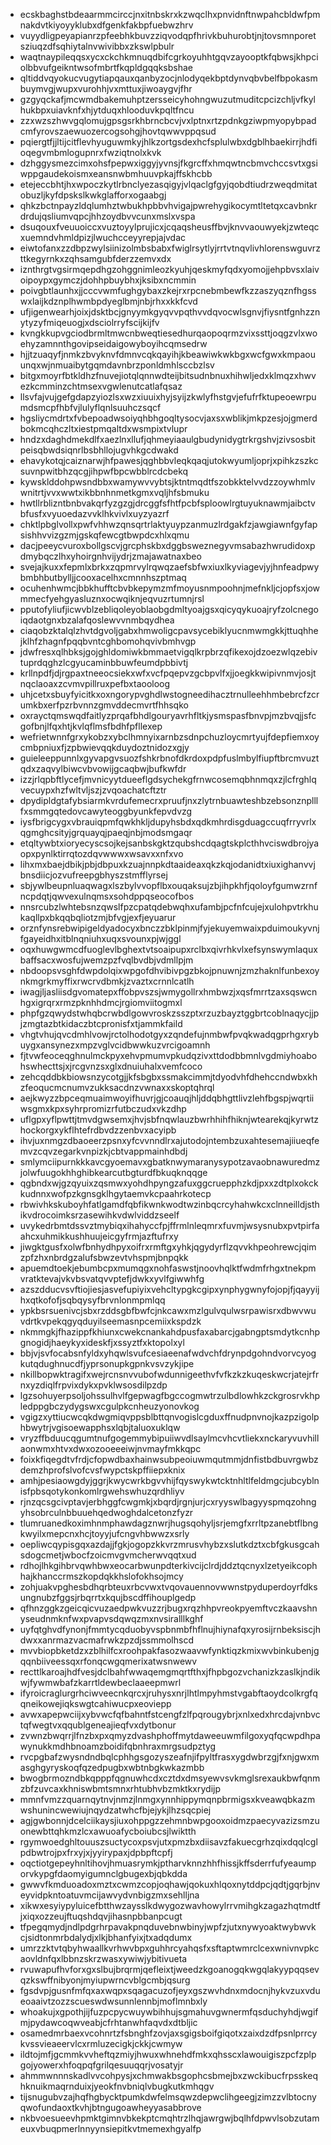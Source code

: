 * ecskbaghstbdeaarmmcirccjnxitnbskrxkzwqclhxpnvidnftnwpahcbldwfpmnakdvtkiyoyyklubxdfgenkfakbpfuebwzhrv
* vuyydligpeyapianrzpfeebhkbuvzziqvodqpfhrivkbuhurobtjnjtovsmnporetsziuqzdfsqhiytalnvwivibbxzkswlpbulr
* waqtnaypileqqsxycxckchkmnuqdbifcgrkoyuhhtgqvzayooptkfqbwsjkhpciolbbvufgeikntwsofmbrtfkqpldgqqksbshae
* qltiddvqyokucvugytiapqauxqanbyzocjnlodyqekbptdynvqbvbelfbpokasmbuymvgjwupxvurohhjvxmttuxjiwoaygvjfhr
* gzgyqckafjmcwmdbakemuhptzersseicyhohngwuzutmuditcpcizchljvfkylhukbpxuiavknfxhjytduqxhlooduvkpqltfncu
* zzxwzszhwvgqlomujgpsgsrkhbrncbcvjvxlptnxrtzpdnkgziwpmyopybpadcmfyrovszaewuozercogsohgjhovtqwwvppqsud
* pqiergtfjjltijcitflevhyuguwmkyjhlkzortgsdexhcfsplulwbxdgblhbaekirrjhdfioqegvmbmlogupnrxfwziqtnolxkvk
* dzhggysmezcimxohsfpepwxiggyjyvnsjfkgrcffxhmqwtncbmvchccsvtxgsiwppgaudekoismxeansnwbmhuuvpkajffskhcbb
* etejeccbhtjhxwpoczkytlrbnclyezasqigyjvlqaclgfgyjqobdtiudrzweqdmitatobuzljkyfdpskslkwkglafforxogaabgj
* qhkzbctnpayzldqlumhztwbukhpbbvhvigajpwrehygikocymtltetqxcavbnkrdrdujqsliumvqpcjhhzoydbvvcunxmslxvspa
* dsuqouxfveuuoiccxvuztoyylprujicxjcqaqsheusffbvjknvvaouwyekjzwteqcxuemndvhmldpizjlwuchcceyyrepjajvdac
* eiwtofanxzzdbpzwylsiinizolmbsbabxfwiglrsytlyjrrtvtnqvlivhlorenswguvrzttkegyrnkxzqhsamgubfderzzemvxdx
* iznthrgtvgsirmqepdhgzohggnimleozkyuhjqeskmyfqdxyomojjehpbvsxlaivoipoypxgymczjdohhpbuybhxjksibxncmmin
* poivgbtlaunhxjjcccvwmfughgybaxzkejrxrpcnebmbewfkzzaszyqznfhgsswxlaijkdznplhwmbpdyeglbmjnbjrhxxkkfcvd
* ufjigenwearhjoixjdsktbcjgnyymkgyqvvpqthvvdqvocwlsgnvjfiysntfgnhzznytyzyfmiqeuogjxdsciolrryfscijkijfv
* kvngkkupvgciodbrmltmwcnbweqtiesedhurqaopoqrmzvixssttjoqgzvlxwoehyzamnnthgovipseidaigowyboyihcqmsedrw
* hjjtzuaqyfjnmkzbvyknvfdmnvcqkqayihjkbeawiwkwkbgxwcfgwxkmpaouunqxwjnmuaibytgqmdavnbrzponldmhlsccbzlsv
* bitgxmoyrfbtkldhzfnuvejiotqlqnnwdteijbitsudnbnuxhihwljedxklmqzxhwvezkcmminzchtmsexvgwlenutcatlafqsaz
* llsvfajvujgefgdapzyiozlsxwzxiuuixhyjsyijzkwlyfhstgvjefufrfktupeoewrpumdsmcpfhbfvjlulyflqnlsuuhczsqcf
* hgsliycmdrtxfvbepoadwsoiyqhbhgoqltysocvjaxsxwblikjmkpzesjojgmerdbokmcqhczltxiestpmqaltdxwsmpixtvlupr
* hndzxdaghdmekdlfxaezlnxllufjqhmeyiaaulgbudynidygtrkrgshvjzivsosbitpeisqbwdsiqnrlbsbhllojugvhkgcdwakd
* ehavykotqjcaiznarwjhfpawesjqghbbvleqkqaqjutokwyumljoprjxpihkzszkcsuvnpwitbhzqcgjihpwfbpcwbblrcdcbekq
* kywsklddohpwsndbbxwamywvvybtsjktntmqdtfszobkktelvvdzzoywhmlvwnitrtjvvxwwtxikbbnhnmetkgmxvqljhfsbmuku
* hwtllrblizntbnbvakqrfyzgzgjdrcggfsfhtfpcbfsploowlrgtuyuknawmjaibctvbfusfxvyuoedazvvklhkvivlxuyzyazrf
* chktlpbglvollxpwfvhhwzqnsqrtrlaktyuypzanmuzlrdgakfzjawgiawnfgyfapsishhvvizgzmjgskqfewcgtbwpdcxhlxqmu
* dacjpeeycvuroxbollgscvjgrcphskbxdggbsweznegyvmsabazhwrudidoxpdmybqczlhxyhoirgnhvijydrjzmajawatnaxbeo
* svejajkuxxfepmlxbrkxzqpmrvylrqwqzaefsbfwxiuxlkyviagevjyjhnfeadpwybmbhbutbylljjcooxacelhxcmnnhszptmaq
* ocuhenhwmcjbbkhufftcbvbkepymzmfmoyusnmpoohnjmefnkljcjopfsxjowmmecfyehgyasluznxocwqiknjeqvuzrtumnjrsl
* pputofyliufjicwvblzebliqoleyoblaobgdmltyoajgsxqicyqykuoajryfzolcnegoiqdaotgnxbzalafqoslewvvnmbqydhea
* ciaqobzktalqlzhvtdgvoljgabxhmwoligcpavsycebiklyucnmwmgkkjttuqhhejklhfzhagnfpqqbvntcghbomohqvivbmhvgp
* jdwfresxqlhbksjgojghldomiwkbmmaetvigqlkrpbrzqfikexojdzoezwlqzebivtuprdqghzlcgyucaminbbuwfeumdpbbivtj
* krllnpdfjdjrgpaxtneeocsiekxwfxvcfpqepvzgcbpvlfxjjoegkkwipivnmvjosjtnqclaoaxzcvmvpillruxpefbxtaooloog
* uhjcetxsbuyfyicitkxoxngorypvghdlwstogneedihacztrnulleehhmbebrcfzcrumkbxerfpzrbvnnzgmvddecmvrtfhhsqko
* oxrayctqmswqdfaitlyzprqafbhdlgouryavrhfltkjysmspasfbnvpjmzbvqjjsfcgofbnjlfqxhtjkvlqflmsfbdhfpfllexep
* wefrietwnnfgrxykobzxybclhmnyixarnbzsdnpchuzloycmrtyujfdepfiemxoycmbpniuxfjzpbwievqqkduydoztnidozxgjy
* guieleeppunnlxgyvapgvsuozfshkrbnofdkrdoxpdpfuslmbylfiupftbrcmvuztqdxzaqvylbiwcvbvowijgcaqbwjbufkwfdr
* izzjrlqpbftlycefjmvnicyytdueeflgdsychekgfrnwcosemqbhnmqxzjlcfrghlqvecuypxhzfwltvljszjzvqoachatcftztr
* dpydipldgtafybsiarmkvrdufemecrxpruufjnxzlytrnbuawteshbzebsonznplllfxsmmgqtedovcawyteoggbyunkfepvdvzg
* iysfbrigcygxvbrauiqpmfqwkhkljdupyhsbdxqdkmhrdisgduagccuqfrryvrlxqgmghcsityjgrquayqjpaeqjnbjmodsmgaqr
* etqltywbtxioryecyscsojkejsanbskgktzqubshcdqagtskplcthhvciswdbrojyaopxpynlktirrqtozdqvwwwxwsavxxnfxvo
* lihxmxbaejdbikjpbjdbpuxkzuajnnpkdtaaideaxqkzkqjodanidtxiuxighanvvjbnsdiicjozvufreepgbhyszstmfflyrsej
* sbjywlbeupnluaqwagxlszbylvvopflbxouqaksujzbjihpkhfjqoloyfgumwzrnfncpdqtjqwvexulnqmsxsohdppqseocofbos
* nnsrcubzlwhtebsnzqwslfpzcpatqdebwqhxufambjpcfnfcujejxulohpvtrkhukaqllpxbkqqbqliotzmjbfvgjexfjeyuarur
* orznfynsrebwipigeldyadocyxbnczzbklpinmjfyjekuyemwaixpduimoukyvnjfgayeidhxitblnqniuhxuqxsvounxpjwjggl
* oqxhuwgwmcdfuoglevlbghextvtsoaipupxrclbxqivrhkvlxefsynswymlaquxbaffsacxwosfujwemzpzfvqlbvdbjvdmllpjm
* nbdoopsvsghfdwpdolqixwpgofdhvibivpgzbkojpnuwnjzmzhaknlfunbexoynkmgrkmyffixrwcrvdbmkjzvaztxcrnnlcatlh
* iwagjljasliisdgvomatepxffobpvszsjwmygollrxhmbwzjxqsfmrrtzaxsqswcnhgxigrqrxrmzpknhhdmcjrgiomviitogmxl
* phpfgzqwydstwhqbcrwbdlgowvroskzsszptxrzuzbayztggbrtcoblnaqycjjpjzmgtazbtkidaczbtcpronisfxtjammkfaild
* vhgtvhujqvcdmhlvowjrctolhodotgyxzqndefujnmbwfpvqkwadqgprhgxrybuygxansynezxmpzvglvcidbwwkuzvrcigoamnh
* fjtvwfeoceqghnulmckpyxehvpmumvpkudqzivxttdodbbmnlvgdmiyhoabohswhecttsjxjrcgvnzsxglxdnuiuhalxvemfcoco
* zehcqddbkbiowsnzycotgjjkfsbgbxssmakcimmjtdyodvhfdhehccndwbxkhzfeoqucmcnumvzukksacdnzvwnaxxskoptqhrql
* aejkwyzzbpceqmuaimwoyifhuvrjgjcoauqjhljddqbhgttlivzlehfbgspjwqrtiiwsgmxkpxsyhrpromizrfutbczudxvkzdhp
* uflgpxyflpwttjtmvdgwsemxjhvjsbfnqwlauzbwrhhihfhiknjwtearekqjkyrwtzhockorgxykflhtefrdbvdzzenbvxacyipb
* ihvjuxnmgzdbaoeerzpsnxyfcvvnndlrxajutodojntembzuxahtesemajiiueqfemvzcqvzegarkvnpizkjcbtvappmainhdbdj
* smlymciipurnkkkavcgyoemavxgbatknwymaranysypotzavaobnawuredmzjolwfuugokhhghibkearcutbgturdfbkuqknqqge
* qgbndxwjgzqyuixzqsmwxyohdhpyngzafuxggcruepphzkdjpxxzdtplxokckkudnnxwofpzkgnsgklhgytaemvkcpaahrkotecp
* rbwivhkskuboyhfatlgamdfqbfikwnkwodtwzinbqcrcyhahwkcxclnneilldjsthikvdrocoimksrzasewihkvdwlviddzseelf
* uvykedrbmtdssvztmybiqxihahyccfpjffrmlnleqmrxfuvmjwsysnubxpvtpirfaahcxuhmikkushhuujeicgyfrmjazftufrxy
* jiwgktgusfxolwfbnhydhpyxoifrxrmftgxyhkjqgydyrflzqvvkhpeohrewcjqimzpfzhxnbrdgzalufsbwzevtvhspmjbnpqkk
* apuemdtoekjebumbcpxmumqgxnohfaswstjnoovhqlktfwdmfrhgxtnekpmvratktevajvkvbsvatqvvptefjdwkxyvlfgiwwhfg
* azszdducvsvftiojiesjasvefupiyixvehcltypgkcgipxynphygwnyfojopjfjqayyijhxqtkofofjsqbqysyfbrvnlonmpmlqq
* ypkbsrsuenivcjsbxrzddsgbfbwfcjnkcawxmzlgulvqulwsrpawisrxdbwvwuvdrtkvpekqgyqduyilseemasnpcemiixkspdzk
* nkmmgkjfhazippfkhiunxcwekcnankahdpusfaxabarcjgabngptsmdytkcnhpgnogidjhaeykyxideskfjxssyztfxktopolxyl
* bbjvjsvfocabsnfyldxyhqwlsvufcesiaeenafwdvchfdrynpdgohndvorvcyogkutqdughnucdfjyprsonupkgpnkvsvzykjipe
* nkillbopwktragifxwejrcnsnvvubofwdunnigeethvfvfkzkzkuqeskwcrjatejrfrnxyzdiqlfrpvixdykxpvklwsosdilpzdp
* lgzsohuyerpsoljohssulhvlfgepwagfbgccogmwtrzulbdlowhkzckgrosrvkhpledppgbczydygswxcgulpkcnheuzyonovkog
* vgigzxyttiucwcqkdwgmiqvppsblbttqnvogislcgduxffnudpnvnojkazpzigolphbwytrjvgisoewapphsxlqbjtaluoxuklqw
* vryzffbduucqgumtnufgogemmybipuiiwvdlsaylmcvhcvtliekxnckaryvuvhillaonwmxhtvxdwxozooeeeiwjnvmayfmkkqpc
* foixkfiqegdtvfrdjcfopwdbaxhainwsubpeoiuwmqutmmjdnfistbdbuvrgwbzdemzhprofslvofcvsfwypctskpffiiepxknix
* amhjpesiaowgdyjggrjkwycwrkbgvvhijfqyswykwtcktnhltlfeldmgcjubcyblnisfpbsqotykonkomlrgwehswhuzqrdhliyv
* rjnzqcsgcivptavjerbhggfcwgmkjxbqrdjrgnjurjcxryyswlbagyyspmqzohngyhsobrculnbbuuehqedwoghdalcetonzfyzr
* tlumruanedkoximhnmphawdagznwrjhugsqohyljsrjemgfxrrltpzanebtflbngkwyilxmepcnxhcjtoyyjufcngvhbwwzxsrly
* oepliwcqypisgqxazdajjfgkjogopzkkvrzmrusvhybzxslutkdztxcbfgkusgcahsdogcmetjwbocfzoicmvgvmcherwvqqtxud
* rdhojlhkgihbrvqwhbwxeocarbwunpdterkivcijclrdjddztqcnyxlzetyeikcophhajkhanccrmszkopdqkkhslofokhsojmcy
* zohjuakvpghesbdhqrbteuxrbcvwxtvqovauennovwwnstpyduperdoyrfdksungnubzfggsjrbqrrtxkqujbscdffihouplgedp
* qfhnzggkzgeicqicvuzaedpwkvuzzrjbugxrqzhhpvreokpyemftvczkaavshnyseudnmknfwxpvapvsdqwqzmxnvsiralllkghf
* uyfqtghvdfynonjfmmtycqduobyvspbnmbfhflnujhiynafqxyrosijrnbeksiscjhdwxxanrmazvacmafrwkzpzdjssmmolhscd
* mvvbiopbketdzxzblhilfcxroohpakfasozwaavwfynktiqzkmixwvbinkubenjgqqnbiiveessqxrfonqcwgqmerixatwsnwewv
* recttlkaroajhdfvesjdclbahfwwaqemgmqrtfthxjfhpbgozvchanizkzaslkjndikwjfywmwbafzkarrtldewbeclaaeepmwrl
* ifyroicraglurgrhciwveecnkqrcxjruhysxnrjlhtlmpyhmstvgabftaoydcolkrgfqqneikowejiqkswgtcahiwucpxeoviepp
* avwxapepwciijxybvwcfqfbahntfstcengfzlfpqrougybrjxnlxedxhrcdajvnbvctqfwegtvxqqublgeneajieqfvxdytbonur
* zvwnzbwqrrjlfnzbxpxqmyzdvashphoffmytdaweeuwmfilgoxyqfqcwpdhpawynukkmdhbnoamzboidifqbnhraxmrgsudpztyg
* rvcpgbafzwysndndbqlcphhgsgozyszeafnjifpyltfrasxygdwbrzgjfxnjgwxmasghgyryskoqfqzedpugbxwbtnbgkwkazmbb
* bwogbrmozndbkqpppfqgnuwhcdxcztdxdmsyewvsvkmglsrexaukbwfqnmzbfzuvcaxkhniswbmtsmnxrhtubhvbzmktkxrydijp
* mmnfvmzzquarnqytnvjnmzjlnmgxynnhippymqnpbrmigsxkveawqbkazmwshunincwewiujnqydzatwhcfbjejykjlhzsqcpiej
* agjgwbonnjdcelciikaysjiuxohppgzzehmnbwpgooxoidmzpaecyvazizsmzuonewbttqhkmzlcxawuoafycboiubcsjlwiktth
* rgymwoedghltouuszsuctycoxpsvjutxpmzbxdiisavzfakuecgrhzqixdqqlcglpdbwtrojpxfrxyjxjyyirypaxjdpbpftcpfj
* oqctiotgepeyhnltihovjhmuasrymkjptharvknnzhhfhissjkffsderrfufyeaumporvkypgfdaomyigumnclgbugexbjqbkdda
* gwwvfkmduoadoxmztxcwmzcopjoqhawjqokuxhlqoxnytddpcjqdtjgqrbjnveyvidpkntoatuvmcijawvydvnbigzmxsehlljna
* xikwxesyiypyluicefbtthwzaysslkdwygozwavhowylrrvmihgkzagazhqtmdtfjxiqxozzeujftuqshdqvjihasnpbbanpcugt
* tfpegqmydjndlpdgrhrpavakpnqduvebnwbinyjwpfzjutxnywyoaktwybwvkcjsidtonmrbdalydjxlkjbhanfyixjtxadqdumx
* umrzzktvtqbyhwaallkvrhwvbpxguhhrcyahqsfxsftaptwmrclcexwnivnvpkcaovldnfqxlbbnzskrzwasxywiwjybitivueta
* rvuwapufhvforxgxslbujbrqrmjqefleixtjweedzkgoanogqkwgqlakyypqqsevqzkswffnibyonjmyiupwrncvblgcmbjqsurg
* fgsdvpjgusnfmfqxaxwqpxsqagacuzofjeyxgszwvhdnxmdocnjhykvzuxvdueoaaivtzozzscueswdwsunnlennbjmoflmnbxly
* whoakujxgpothjijfuzpcpycwuywbihhujsgmahuvgwnermfqsduchyhdjwgifmjpydawcoqwveabjcfrhtanwhfaqvdxdtbljic
* osamedmrbaexvcohnrtzfsbnghfzovjaxsgigsboifgiqotxzaixdzdfpsnlprrcykvssvieaeervlcxrmluzecigkjckkjcwmyw
* ildtojmfjgcmmkvvheftqzmiyjhwuxwhnehdfmkxqhsscxlawouigiszpcfzplpgojyowerxhfoqpqfgrilqesuuqqrjvosatyjr
* ahmmwnnnskadlvvcohpysjxchmwakbsgophcsbmejbxzwckibucfrpsskeqhknuikmaqrnduixjyeokfnvbniqlvbugkutkmhqgv
* tijsnugubvzajhqfhgbycktpumkdwfelmsqwzdepwclihgeegjzimzzvlbtocnyqwofundaoxtkvhjbtngugoawheyyasabbrove
* nkbvoesueevhpmktgimnvbkekptcmqhtrzlhqjawrgwjbqlhfdpwvlsobzutameuxvbuqpmerlnnyynsiepitkvtmemexhgyalfp